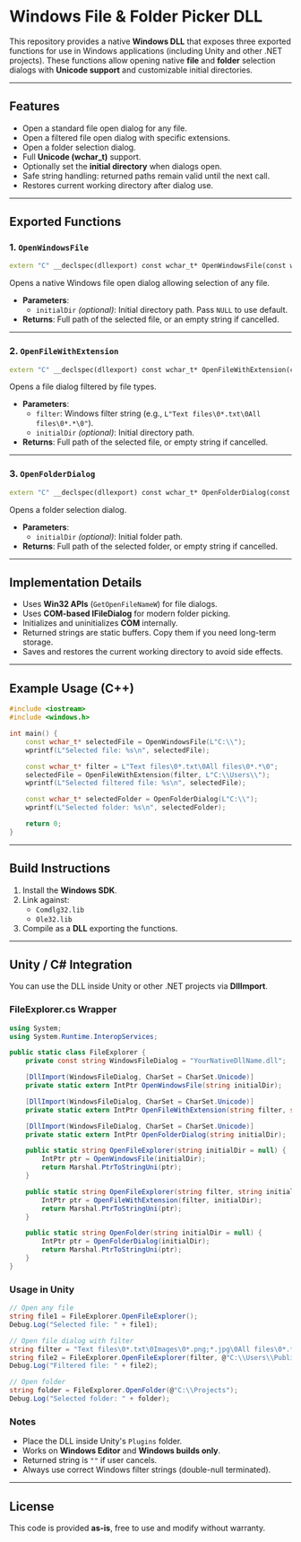 # Windows File & Folder Picker DLL

This repository provides a native **Windows DLL** that exposes three exported functions for use in Windows applications (including Unity and other .NET projects). These functions allow opening native **file** and **folder** selection dialogs with **Unicode support** and customizable initial directories.

---

## Features
- Open a standard file open dialog for any file.
- Open a filtered file open dialog with specific extensions.
- Open a folder selection dialog.
- Full **Unicode (wchar_t)** support.
- Optionally set the **initial directory** when dialogs open.
- Safe string handling: returned paths remain valid until the next call.
- Restores current working directory after dialog use.

---

## Exported Functions

### 1. `OpenWindowsFile`
```cpp
extern "C" __declspec(dllexport) const wchar_t* OpenWindowsFile(const wchar_t* initialDir = NULL);
```
Opens a native Windows file open dialog allowing selection of any file.

- **Parameters**:  
  - `initialDir` *(optional)*: Initial directory path. Pass `NULL` to use default.
- **Returns**: Full path of the selected file, or an empty string if cancelled.

---

### 2. `OpenFileWithExtension`
```cpp
extern "C" __declspec(dllexport) const wchar_t* OpenFileWithExtension(const wchar_t* filter, const wchar_t* initialDir = NULL);
```
Opens a file dialog filtered by file types.

- **Parameters**:  
  - `filter`: Windows filter string (e.g., `L"Text files\0*.txt\0All files\0*.*\0"`).
  - `initialDir` *(optional)*: Initial directory path.
- **Returns**: Full path of the selected file, or empty string if cancelled.

---

### 3. `OpenFolderDialog`
```cpp
extern "C" __declspec(dllexport) const wchar_t* OpenFolderDialog(const wchar_t* initialDir = NULL);
```
Opens a folder selection dialog.

- **Parameters**:  
  - `initialDir` *(optional)*: Initial folder path.
- **Returns**: Full path of the selected folder, or empty string if cancelled.

---

## Implementation Details
- Uses **Win32 APIs** (`GetOpenFileNameW`) for file dialogs.
- Uses **COM-based IFileDialog** for modern folder picking.
- Initializes and uninitializes **COM** internally.
- Returned strings are static buffers. Copy them if you need long-term storage.
- Saves and restores the current working directory to avoid side effects.

---

## Example Usage (C++)
```cpp
#include <iostream>
#include <windows.h>

int main() {
    const wchar_t* selectedFile = OpenWindowsFile(L"C:\\");
    wprintf(L"Selected file: %s\n", selectedFile);

    const wchar_t* filter = L"Text files\0*.txt\0All files\0*.*\0";
    selectedFile = OpenFileWithExtension(filter, L"C:\\Users\\");
    wprintf(L"Selected filtered file: %s\n", selectedFile);

    const wchar_t* selectedFolder = OpenFolderDialog(L"C:\\");
    wprintf(L"Selected folder: %s\n", selectedFolder);

    return 0;
}
```

---

## Build Instructions
1. Install the **Windows SDK**.
2. Link against:
   - `Comdlg32.lib`
   - `Ole32.lib`
3. Compile as a **DLL** exporting the functions.

---

## Unity / C# Integration
You can use the DLL inside Unity or other .NET projects via **DllImport**.

### FileExplorer.cs Wrapper
```csharp
using System;
using System.Runtime.InteropServices;

public static class FileExplorer {
    private const string WindowsFileDialog = "YourNativeDllName.dll";

    [DllImport(WindowsFileDialog, CharSet = CharSet.Unicode)]
    private static extern IntPtr OpenWindowsFile(string initialDir);

    [DllImport(WindowsFileDialog, CharSet = CharSet.Unicode)]
    private static extern IntPtr OpenFileWithExtension(string filter, string initialDir);

    [DllImport(WindowsFileDialog, CharSet = CharSet.Unicode)]
    private static extern IntPtr OpenFolderDialog(string initialDir);

    public static string OpenFileExplorer(string initialDir = null) {
        IntPtr ptr = OpenWindowsFile(initialDir);
        return Marshal.PtrToStringUni(ptr);
    }

    public static string OpenFileExplorer(string filter, string initialDir = null) {
        IntPtr ptr = OpenFileWithExtension(filter, initialDir);
        return Marshal.PtrToStringUni(ptr);
    }

    public static string OpenFolder(string initialDir = null) {
        IntPtr ptr = OpenFolderDialog(initialDir);
        return Marshal.PtrToStringUni(ptr);
    }
}
```

### Usage in Unity
```csharp
// Open any file
string file1 = FileExplorer.OpenFileExplorer();
Debug.Log("Selected file: " + file1);

// Open file dialog with filter
string filter = "Text files\0*.txt\0Images\0*.png;*.jpg\0All files\0*.*\0";
string file2 = FileExplorer.OpenFileExplorer(filter, @"C:\\Users\\Public\\Documents");
Debug.Log("Filtered file: " + file2);

// Open folder
string folder = FileExplorer.OpenFolder(@"C:\\Projects");
Debug.Log("Selected folder: " + folder);
```

### Notes
- Place the DLL inside Unity's `Plugins` folder.
- Works on **Windows Editor** and **Windows builds only**.
- Returned string is `""` if user cancels.
- Always use correct Windows filter strings (double-null terminated).

---

## License
This code is provided **as-is**, free to use and modify without warranty.

